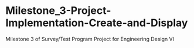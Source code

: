 # Milestone_3-Project-Implementation-Create-and-Display
Milestone 3 of Survey/Test Program Project for Engineering Design VI
